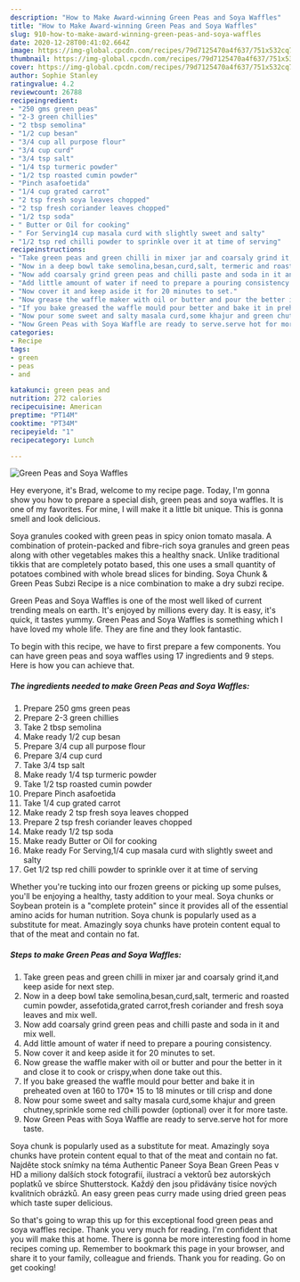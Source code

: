 ```yaml
---
description: "How to Make Award-winning Green Peas and Soya Waffles"
title: "How to Make Award-winning Green Peas and Soya Waffles"
slug: 910-how-to-make-award-winning-green-peas-and-soya-waffles
date: 2020-12-28T00:41:02.664Z
image: https://img-global.cpcdn.com/recipes/79d7125470a4f637/751x532cq70/green-peas-and-soya-waffles-recipe-main-photo.jpg
thumbnail: https://img-global.cpcdn.com/recipes/79d7125470a4f637/751x532cq70/green-peas-and-soya-waffles-recipe-main-photo.jpg
cover: https://img-global.cpcdn.com/recipes/79d7125470a4f637/751x532cq70/green-peas-and-soya-waffles-recipe-main-photo.jpg
author: Sophie Stanley
ratingvalue: 4.2
reviewcount: 26788
recipeingredient:
- "250 gms green peas"
- "2-3 green chillies"
- "2 tbsp semolina"
- "1/2 cup besan"
- "3/4 cup all purpose flour"
- "3/4 cup curd"
- "3/4 tsp salt"
- "1/4 tsp turmeric powder"
- "1/2 tsp roasted cumin powder"
- "Pinch asafoetida"
- "1/4 cup grated carrot"
- "2 tsp fresh soya leaves chopped"
- "2 tsp fresh coriander leaves chopped"
- "1/2 tsp soda"
- " Butter or Oil for cooking"
- " For Serving14 cup masala curd with slightly sweet and salty"
- "1/2 tsp red chilli powder to sprinkle over it at time of serving"
recipeinstructions:
- "Take green peas and green chilli in mixer jar and coarsaly grind it,and keep aside for next step."
- "Now in a deep bowl take semolina,besan,curd,salt, termeric and roasted cumin powder, assefotida,grated carrot,fresh coriander and fresh soya leaves and mix well."
- "Now add coarsaly grind green peas and chilli paste and soda in it and mix well."
- "Add little amount of water if need to prepare a pouring consistency."
- "Now cover it and keep aside it for 20 minutes to set."
- "Now grease the waffle maker with oil or butter and pour the better in it and close it to cook or crispy,when done take out this."
- "If you bake greased the waffle mould pour better and bake it in preheated oven at 160 to 170* 15 to 18 minutes or till crisp and done"
- "Now pour some sweet and salty masala curd,some khajur and green chutney,sprinkle some red chilli powder (optional) over it for more taste."
- "Now Green Peas with Soya Waffle are ready to serve.serve hot for more taste."
categories:
- Recipe
tags:
- green
- peas
- and

katakunci: green peas and 
nutrition: 272 calories
recipecuisine: American
preptime: "PT14M"
cooktime: "PT34M"
recipeyield: "1"
recipecategory: Lunch

---
```



![Green Peas and Soya Waffles](https://img-global.cpcdn.com/recipes/79d7125470a4f637/751x532cq70/green-peas-and-soya-waffles-recipe-main-photo.jpg)

Hey everyone, it's Brad, welcome to my recipe page. Today, I'm gonna show you how to prepare a special dish, green peas and soya waffles. It is one of my favorites. For mine, I will make it a little bit unique. This is gonna smell and look delicious.

Soya granules cooked with green peas in spicy onion tomato masala. A combination of protein-packed and fibre-rich soya granules and green peas along with other vegetables makes this a healthy snack. Unlike traditional tikkis that are completely potato based, this one uses a small quantity of potatoes combined with whole bread slices for binding. Soya Chunk &amp; Green Peas Subzi Recipe is a nice combination to make a dry subzi recipe.

Green Peas and Soya Waffles is one of the most well liked of current trending meals on earth. It's enjoyed by millions every day. It is easy, it's quick, it tastes yummy. Green Peas and Soya Waffles is something which I have loved my whole life. They are fine and they look fantastic.


To begin with this recipe, we have to first prepare a few components. You can have green peas and soya waffles using 17 ingredients and 9 steps. Here is how you can achieve that.

<!--inarticleads1-->

##### The ingredients needed to make Green Peas and Soya Waffles:

1. Prepare 250 gms green peas
1. Prepare 2-3 green chillies
1. Take 2 tbsp semolina
1. Make ready 1/2 cup besan
1. Prepare 3/4 cup all purpose flour
1. Prepare 3/4 cup curd
1. Take 3/4 tsp salt
1. Make ready 1/4 tsp turmeric powder
1. Take 1/2 tsp roasted cumin powder
1. Prepare Pinch asafoetida
1. Take 1/4 cup grated carrot
1. Make ready 2 tsp fresh soya leaves chopped
1. Prepare 2 tsp fresh coriander leaves chopped
1. Make ready 1/2 tsp soda
1. Make ready  Butter or Oil for cooking
1. Make ready  For Serving,1/4 cup masala curd with slightly sweet and salty
1. Get 1/2 tsp red chilli powder to sprinkle over it at time of serving


Whether you&#39;re tucking into our frozen greens or picking up some pulses, you&#39;ll be enjoying a healthy, tasty addition to your meal. Soya chunks or Soybean protein is a &#34;complete protein&#34; since it provides all of the essential amino acids for human nutrition. Soya chunk is popularly used as a substitute for meat. Amazingly soya chunks have protein content equal to that of the meat and contain no fat. 

<!--inarticleads2-->

##### Steps to make Green Peas and Soya Waffles:

1. Take green peas and green chilli in mixer jar and coarsaly grind it,and keep aside for next step.
1. Now in a deep bowl take semolina,besan,curd,salt, termeric and roasted cumin powder, assefotida,grated carrot,fresh coriander and fresh soya leaves and mix well.
1. Now add coarsaly grind green peas and chilli paste and soda in it and mix well.
1. Add little amount of water if need to prepare a pouring consistency.
1. Now cover it and keep aside it for 20 minutes to set.
1. Now grease the waffle maker with oil or butter and pour the better in it and close it to cook or crispy,when done take out this.
1. If you bake greased the waffle mould pour better and bake it in preheated oven at 160 to 170* 15 to 18 minutes or till crisp and done
1. Now pour some sweet and salty masala curd,some khajur and green chutney,sprinkle some red chilli powder (optional) over it for more taste.
1. Now Green Peas with Soya Waffle are ready to serve.serve hot for more taste.


Soya chunk is popularly used as a substitute for meat. Amazingly soya chunks have protein content equal to that of the meat and contain no fat. Najděte stock snímky na téma Authentic Paneer Soya Bean Green Peas v HD a miliony dalších stock fotografií, ilustrací a vektorů bez autorských poplatků ve sbírce Shutterstock. Každý den jsou přidávány tisíce nových kvalitních obrázků. An easy green peas curry made using dried green peas which taste super delicious. 

So that's going to wrap this up for this exceptional food green peas and soya waffles recipe. Thank you very much for reading. I'm confident that you will make this at home. There is gonna be more interesting food in home recipes coming up. Remember to bookmark this page in your browser, and share it to your family, colleague and friends. Thank you for reading. Go on get cooking!
